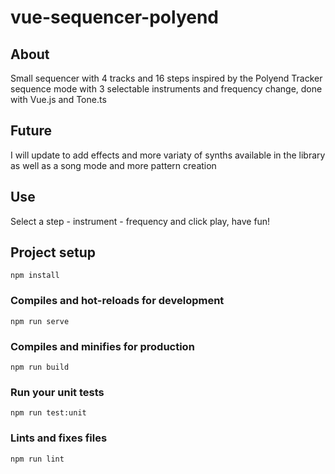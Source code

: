 # vue-sequencer-polyend

## About

Small sequencer with 4 tracks and 16 steps inspired by the  Polyend Tracker sequence mode with 3 selectable instruments and frequency change, done with Vue.js and Tone.ts

## Future

I will update to add effects and more variaty of synths available in the library as well as a song mode and more pattern creation

## Use

Select a step - instrument - frequency and click play, have fun!

## Project setup
```
npm install
```

### Compiles and hot-reloads for development
```
npm run serve
```

### Compiles and minifies for production
```
npm run build
```

### Run your unit tests
```
npm run test:unit
```

### Lints and fixes files
```
npm run lint
```
